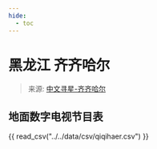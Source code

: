 ```yaml
---
hide:
  - toc
---
```


# 黑龙江 齐齐哈尔

> 来源: [中文寻星-齐齐哈尔](http://dtmb.saoing.com/qiqihaer.htm)

## 地面数字电视节目表

{{ read_csv("../../data/csv/qiqihaer.csv") }}
